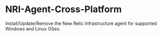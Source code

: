 # NRI-Agent-Cross-Platform
Install/Update/Remove the New Relic Infrastructure agent for supported Windows and Linux OSes.
